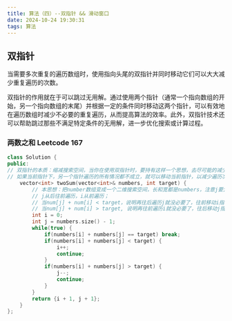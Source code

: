 ```yaml
---
title: 算法（四）--双指针 && 滑动窗口
date: 2024-10-24 19:30:31
tags: 算法
---
```


## 双指针
当需要多次重复的遍历数组时，使用指向头尾的双指针并同时移动它们可以大大减少重复遍历的次数。

双指针的作用就在于可以跳过无用解。通过使用两个指针（通常一个指向数组的开始，另一个指向数组的末尾）并根据一定的条件同时移动这两个指针，可以有效地在遍历数组时减少不必要的重复遍历，从而提高算法的效率。此外，双指针技术还可以帮助跳过那些不满足特定条件的无用解，进一步优化搜索或计算过程。

### 两数之和 Leetcode 167
```cpp
class Solution {
public:
// 双指针的本质：缩减搜索空间，当你在使用双指针时，要持有这样一个思想，去尽可能的减少搜索空间。
// 如果当前指针下，另一个指针遍历的所有情况都不成立，就可以移动当前指针，以减少遍历次数
    vector<int> twoSum(vector<int>& numbers, int target) {
        // 本思想：把number数组变成一个二维搜索空间，长和宽都是numbers，注意j要大于等于i，因为不能出现重复。
        // j从后往前遍历，i从前遍历；
        // 当num[j] + num[i] < target，说明再往后遍历j就没必要了，往前移动i指针
        // 当num[j] + num[i] > target, 说明再往前遍历i就没必要了，往后移动j指针
        int i = 0; 
        int j = numbers.size() - 1;
        while(true) {
            if(numbers[i] + numbers[j] == target) break;
            if(numbers[i] + numbers[j] < target) {
                i++;
                continue;
            }
            if(numbers[i] + numbers[j] > target) {
                j--;
                continue;
            }
        }
        return {i + 1, j + 1};
    }
};
```